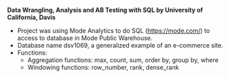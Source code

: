 **Data Wrangling, Analysis and AB Testing with SQL
by University of California, Davis**

- Project was using Mode Analytics to do SQL (https://mode.com/) to access to database in Mode Public Warehouse.
- Database name dsv1069, a generalized example of an e-commerce site.
- Functions: 
  + Aggregation functions: max, count, sum, order by, group by, where
  + Windowing functions: row_number, rank, dense_rank
  
